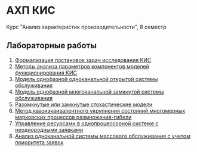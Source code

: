 # АХП КИС
Курс "Анализ характеристик производительности", 8 семестр

## Лабораторные работы
1. [Формализация постановок задач исследования КИС](https://nbviewer.org/github/nozv/AHP_KIS/blob/main/Lab2.ipynb)
2. [Методы анализа параметров компонентов моделей функционирования КИС](https://nbviewer.org/github/nozv/AHP_KIS/blob/main/Lab3.ipynb)
3. [Модель однофазной одноканальной открытой системы обслуживания]()
4. [Модель однофазной многоканальной замкнутой системы обслуживания]()
5. [Разомкнутые или замкнутые стохастические модели]()
6. [Метод квазиэквивалентного укрупнения состояний многомерных марковских процессов размножения-гибели]()
7. [Управление ресурсами в однопроцессорной системе с неоднородными заявками]()
8. [Анализ одноканальной системы массового обслуживания с учетом приоритета заявок]()
